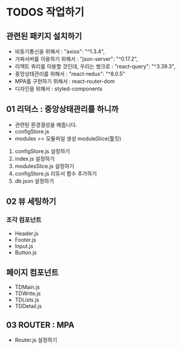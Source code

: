 # TODOS 작업하기 
## 관련된 패키지 설치하기 
- 비동기통신을 위해서 : "axios": "^1.3.4",
- 가짜서버를 이용하기 위해서 : "json-server": "^0.17.2",
- 리액트 쿼리를 이용할 것인데, 우리는 썽크로 : "react-query": "^3.39.3",
- 중앙상태관리를 위해서 : "react-redux": "^8.0.5"
- MPA를 구현하기 위해서 : react-router-dom
- 디자인을 위해서 : styled-components


## 01 리덕스 : 중앙상태관리를 하니까 
- 관련된 환경결성을 해줍니다. 
- configStore.js
- modules >> 모듈파일 생성 moduleSlice(툴킷)

1) configStore.js 설정하기
2) index.js 설정하기 
3) modulesSlice.js 설정하기 
4) configStore.js 리듀서 함수 추가하기 
5) db.json 설정하기 

## 02 뷰 세팅하기 
### 조각 컴포넌트
- Header.js
- Footer.js
- Input.js
- Button.js

## 페이지 컴포넌트
- TDMain.js
- TDWrite.js
- TDLists.js
- TDDetail.js

## 03 ROUTER : MPA
- Router.js 설정하기 